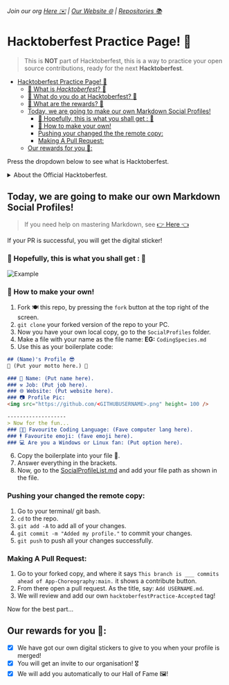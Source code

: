 ###### Join our org [Here ✉️](https://github.com/App-Choreography/Get-An-Invite/issues/new?assignees=CodingSpecies&labels=Organisation+Invite%21+%F0%9F%93%A8&template=please-can-i-join-this-organisation------.md&title=Please+Can+I+Join+This+Organisation%3F+%F0%9F%A5%BA%F0%9F%99%8F") | [Our Website 🌐](https://app-choreography.github.io/) | [Repositories 📚](https://github.com/orgs/App-Choreography/repositories)

# Hacktoberfest Practice Page! 📃

> This is **NOT** part of Hacktoberfest, this is a way to practice your open source contributions, ready for the next **Hacktoberfest**.
- [Hacktoberfest Practice Page! 📃](#hacktoberfest-practice-page-)
    - [💬 What is *Hacktoberfest*? 💬](#-what-is-hacktoberfest-)
    - [💬 What do you do at Hacktoberfest? 💬](#-what-do-you-do-at-hacktoberfest-)
    - [💬 What are the rewards? 💬](#-what-are-the-rewards-)
  - [Today, we are going to make our own Markdown Social Profiles!](#today-we-are-going-to-make-our-own-markdown-social-profiles)
    - [🤞 Hopefully, this is what you shall get : 🤞](#-hopefully-this-is-what-you-shall-get--)
    - [🧾 How to make your own!](#-how-to-make-your-own)
    - [Pushing your changed the the remote copy:](#pushing-your-changed-the-the-remote-copy)
    - [Making A Pull Request:](#making-a-pull-request)
  - [Our rewards for you 🥇:](#our-rewards-for-you-)

Press the dropdown below to see what is Hacktoberfest.
<details close>
    <summary> About the Official Hacktoberfest. </summary> 

### 💬 What is *Hacktoberfest*? 💬
Hacktoberfest is a celebration 🎊 of contributing to open source at Github! Every year, on the month of October, this event begins. 

### 💬 What do you do at Hacktoberfest? 💬
For the repos that have signed up to Hacktoberfest, you can contribute to and make a pr, to hope for a **Hacktoberfest-Accepted** tag on your PR. Once you have `4` valid PR's, you have completed Hacktoberfest!

### 💬 What are the rewards? 💬
Once all 4 valid PR's are completed, you will get the option for some c😎😎l *swag* or the option to plant a tree 🌲. But the best reward is... you have learned open source 🤗.

</details>

## Today, we are going to make our own Markdown Social Profiles!

> If you need help on mastering Markdown, see [👉 Here 👈](https://www.markdownguide.org/)

If your PR is successful, you will get the digital sticker!
### 🤞 Hopefully, this is what you shall get : 🤞

![Example](https://user-images.githubusercontent.com/70807500/139414351-b03baa23-183c-4390-9b3e-a8cd3251ccc2.png)

### 🧾 How to make your own!

1. Fork 🍽️ this repo, by pressing the `fork` button at the top right of the screen.
2. `git clone` your forked version of the repo to your PC.
3. Now you have your own local copy, go to the `SocialProfiles` folder.
4. Make a file with your name as the file name:
**EG:**
`CodingSpecies.md`
5. Use this as your boilerplate code:

```md 
## (Name)'s Profile 😎
💭 (Put your motto here.) 💭

### 📛 Name: (Put name here).
### ⚒️ Job: (Put job here).
### 🌐 Website: (Put website here).
### 📷 Profile Pic:
<img src="https://github.com/<GITHUBUSERNAME>.png" height= 100 /> 

------------------- 
> Now for the fun...
### 👩‍💻 Favourite Coding Language: (Fave computer lang here).
### 🕴️ Favourite emoji: (fave emoji here).
### 💻 Are you a Windows or Linux fan: (Put option here).
```
6. Copy the boilerplate into your file 📂.
7. Answer everything in the brackets.
9. Now, go to the [SocialProfileList.md](./SocialProfileList.md) and add your file path as shown in the file.

### Pushing your changed the remote copy:

1. Go to your terminal/ git bash.
2. `cd` to the repo.
3. `git add -A` to add all of your changes.
4. `git commit -m "Added my profile."` to commit your changes.
5. `git push` to push all your changes successfully.

### Making A Pull Request: 
1. Go to your forked copy, and where it says `This branch is ___ commits ahead of App-Choreography:main.` it shows a contribute button.
2. From there open a pull request. As the title, say: `Add USERNAME.md`.
3. We will review and add our own `hacktoberfestPractice-Accepted` tag!

Now for the best part...

## Our rewards for you 🥇:

- [x] We have got our own digital stickers to give to you when your profile is merged!
- [x] You will get an invite to our organisation! 🎖️
- [x] We will add you automatically to our Hall of Fame 🖼️!
